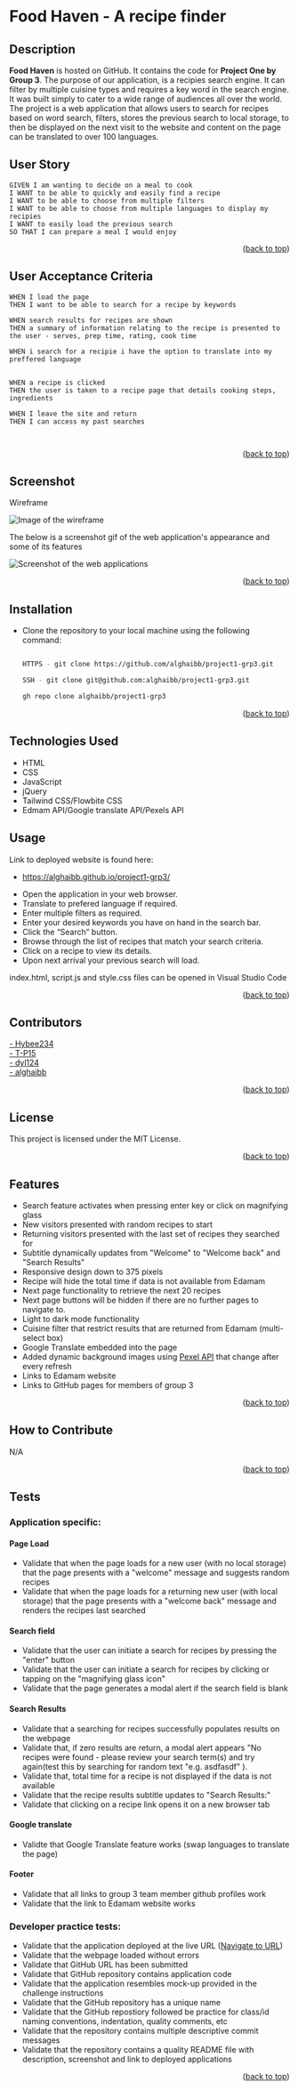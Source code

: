 <a name="readme-top"></a>

# Food Haven - A recipe finder 

## Description

<b>Food Haven</b> is hosted on GitHub. It contains the code for <b>Project One by Group 3</b>. The purpose of our application, is a recipies search engine.
It can filter by multiple cuisine types and requires a key word in the search engine. It was built simply to cater to a wide range of audiences all over the world.
The project is a web application that allows users to search for recipes based on word search, filters, stores the previous search to local storage,
to then be displayed on the next visit to the website and content on the page can be translated to over 100 languages.

## User Story

```
GIVEN I am wanting to decide on a meal to cook
I WANT to be able to quickly and easily find a recipe
I WANT to be able to choose from multiple filters
I WANT to be able to choose from multiple languages to display my recipies
I WANT to easily load the previous search
SO THAT I can prepare a meal I would enjoy

```
<p align="right">(<a href="#readme-top">back to top</a>)</p>

## User Acceptance Criteria

```
WHEN I load the page
THEN I want to be able to search for a recipe by keywords

WHEN search results for recipes are shown
THEN a summary of information relating to the recipe is presented to the user - serves, prep time, rating, cook time

WHEN i search for a recipie i have the option to translate into my preffered language


WHEN a recipe is clicked
THEN the user is taken to a recipe page that details cooking steps, ingredients

WHEN I leave the site and return
THEN I can access my past searches



```
<p align="right">(<a href="#readme-top">back to top</a>)</p>

## Screenshot

Wireframe 

![Image of the wireframe](./assets/images/wireframe.png)

The below is a screenshot gif of the web application's appearance and some of its features

![Screenshot of the web applications](https://media.giphy.com/media/v1.Y2lkPTc5MGI3NjExZHNmbHZocHR2M2dybW92dmllajJtcWp4bWllc3ZvNnpoN2ZrejNlbyZlcD12MV9pbnRlcm5hbF9naWZfYnlfaWQmY3Q9Zw/uQtXwJPh5VsVRwfVG3/giphy.gif)

<p align="right">(<a href="#readme-top">back to top</a>)</p>

## Installation

- Clone the repository to your local machine using the following command:

    ```bash

    HTTPS - git clone https://github.com/alghaibb/project1-grp3.git

    SSH - git clone git@github.com:alghaibb/project1-grp3.git

    gh repo clone alghaibb/project1-grp3

<p align="right">(<a href="#readme-top">back to top</a>)</p>

## Technologies Used
- HTML
- CSS
- JavaScript
- jQuery 
- Tailwind CSS/Flowbite CSS
- Edmam API/Google translate API/Pexels API


## Usage
<a name="URL"></a>
Link to deployed website is found here:
* https://alghaibb.github.io/project1-grp3/

- Open the application in your web browser.
- Translate to prefered language if required.
- Enter multiple filters as required.
- Enter your desired keywords you have on hand in the search bar.
- Click the “Search” button.
- Browse through the list of recipes that match your search criteria.
- Click on a recipe to view its details.
- Upon next arrival your previous search will load.

index.html, script.js and style.css files can be opened in Visual Studio Code

<p align="right">(<a href="#readme-top">back to top</a>)</p>
 

## Contributors
<a href="https://github.com/hybee234">- Hybee234</a><br>
<a href="https://github.com/T-P15">- T-P15</a><br>
<a href="https://github.com/dy124">- dyl124</a><br>
<a href="https://github.com/alghaibb">- alghaibb</a>

<p align="right">(<a href="#readme-top">back to top</a>)</p>

## License

This project is licensed under the MIT License.


<p align="right">(<a href="#readme-top">back to top</a>)</p>

## Features
* Search feature activates when pressing enter key or click on magnifying glass
* New visitors presented with random recipes to start
* Returning visitors presented with the last set of recipes they searched for
* Subtitle dynamically updates from "Welcome" to "Welcome back" and "Search Results"
* Responsive design down to 375 pixels
* Recipe will hide the total time if data is not available from Edamam
* Next page functionality to retrieve the next 20 recipes
* Next page buttons will be hidden if there are no further pages to navigate to.
* Light to dark mode functionality
* Cuisine filter that restrict results that are returned from Edamam (multi-select box)
* Google Translate embedded into the page
* Added dynamic background images using <a href="https://www.pexels.com/api/">Pexel API</a> that change after every refresh
* Links to Edamam website
* Links to GitHub pages for members of group 3

<p align="right">(<a href="#readme-top">back to top</a>)</p>

## How to Contribute

N/A

<p align="right">(<a href="#readme-top">back to top</a>)</p>

## Tests

### Application specific:

#### Page Load
* Validate that when the page loads for a new user (with no local storage) that the page presents with a "welcome" message and suggests random recipes
* Validate that when the page loads for a returning new user (with local storage) that the page presents with a "welcome back" message and renders the recipes last searched

#### Search field 
* Validate that the user can initiate a search for recipes by pressing the "enter" button
* Validate that the user can initiate a search for recipes by clicking or tapping on the "magnifying glass icon"
* Validate that the page generates a modal alert if the search field is blank

#### Search Results
* Validate that a searching for recipes successfully populates results on the webpage
* Validate that, if zero results are return, a modal alert appears "No recipes were found - please review your search term(s) and try again(test this by searching for random text "e.g. asdfasdf" ).
* Validate that, total time for a recipe is not displayed if the data is not available
* Validate that the recipe results subtitle updates to "Search Results:"
* Validate that clicking on a recipe link opens it on a new browser tab 

#### Google translate
* Validte that Google Translate feature works (swap languages to translate the page)

#### Footer
* Validate that all links to group 3 team member github profiles work
* Validate that the link to Edamam website works


### Developer practice tests:
* Validate that the application deployed at the live URL (<a href="#URL">Navigate to URL</a>)
* Validate that the webpage loaded without errors
* Validate that GitHub URL has been submitted
* Validate that GitHub repository contains application code
* Validate that the application resembles mock-up provided in the challenge instructions
* Validate that the GitHub repository has a unique name
* Validate that the GitHub repostiory followed be practice for class/id naming conventions, indentation, quality comments, etc
* Validate that the repository contains multiple descriptive commit messages
* Validate that the repository contains a quality README file with description, screenshot and link to deployed applications

<p align="right">(<a href="#readme-top">back to top</a>)</p>

